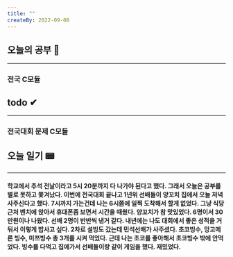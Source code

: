 ```yaml
---
title: ""
createBy: 2022-09-08
---
```

## 오늘의 공부 🎉
---
### 전국 C모듈

## todo ✔
---
### 전국대회 문제 C모듈

## 오늘 일기 📟
---
#### 학교에서 추석 전날이라고 5시 20분까지 다 나가야 된다고 했다. 그래서 오늘은 공부를 별로 못하고 쫓겨났다. 이번에 전국대회 끝나고 1년위 선배들이 양꼬치 집에서 오늘 저녁사주신다고 했다. 7시까지 가는건데 나는 6시쯤에 일찍 도착해서 할게 없었다. 그냥 식당 근처 벤치에 앉아서 휴대폰좀 보면서 시간을 때웠다. 양꼬치가 참 맛있었다. 6명이서 30만원이나 나왔다. 선배 2명이 반반씩 낸거 같다. 내년에는 나도 대회에서 좋은 성적을 거둬서 이렇게 밥사고 싶다. 2차로 설빙도 갔는데 민석선배가 사주셨다. 초코빙수, 망고메론 빙수, 미쯔빙수 총 3개를 시켜 먹었다. 근데 나는 초코를 좋아해서 초코빙수 밖에 안먹었다. 빙수를 다먹고 집에가서 선배들이랑 같이 게임을 했다. 재밌었다.
<Comment/>